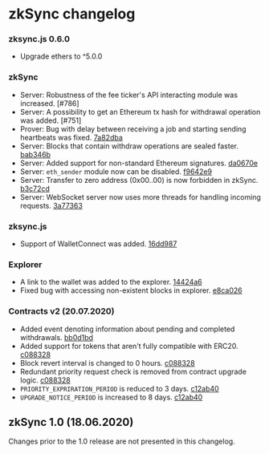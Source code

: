 # zkSync changelog

### zksync.js 0.6.0 
- Upgrade ethers to ^5.0.0 

### zkSync

- Server: Robustness of the fee ticker's API interacting module was increased. [#786]
- Server: A possibility to get an Ethereum tx hash for withdrawal operation was added. [#751]
- Prover: Bug with delay between receiving a job and starting sending heartbeats was fixed. [7a82dba](https://github.com/matter-labs/zksync/commit/7a82dba)
- Server: Blocks that contain withdraw operations are sealed faster. [bab346b](https://github.com/matter-labs/zksync/commit/bab346b)
- Server: Added support for non-standard Ethereum signatures. [da0670e](https://github.com/matter-labs/zksync/commit/da0670e)
- Server: `eth_sender` module now can be disabled. [f9642e9](https://github.com/matter-labs/zksync/commit/f9642e9)
- Server: Transfer to zero address (0x00..00) is now forbidden in zkSync. [b3c72cd](https://github.com/matter-labs/zksync/commit/b3c72cd)
- Server: WebSocket server now uses more threads for handling incoming requests. [3a77363](https://github.com/matter-labs/zksync/commit/3a77363)

### zksync.js

- Support of WalletConnect was added. [16dd987](https://github.com/matter-labs/zksync/commit/16dd987)

### Explorer

- A link to the wallet was added to the explorer. [14424a6](https://github.com/matter-labs/zksync/commit/14424a6)
- Fixed bug with accessing non-existent blocks in explorer. [e8ca026](https://github.com/matter-labs/zksync/commit/e8ca026)

### Contracts v2 (20.07.2020)

- Added event denoting information about pending and completed withdrawals. [bb0d1bd](https://github.com/matter-labs/zksync/commit/bb0d1bd)
- Added support for tokens that aren't fully compatible with ERC20. [c088328](https://github.com/matter-labs/zksync/commit/c088328)
- Block revert interval is changed to 0 hours. [c088328](https://github.com/matter-labs/zksync/commit/c088328)
- Redundant priority request check is removed from contract upgrade logic. [c088328](https://github.com/matter-labs/zksync/commit/c088328)
- `PRIORITY_EXPRIRATION_PERIOD` is reduced to 3 days. [c12ab40](https://github.com/matter-labs/zksync/commit/c12ab40)
- `UPGRADE_NOTICE_PERIOD` is increased to 8 days. [c12ab40](https://github.com/matter-labs/zksync/commit/c12ab40)


## zkSync 1.0 (18.06.2020)

Changes prior to the 1.0 release are not presented in this changelog.
